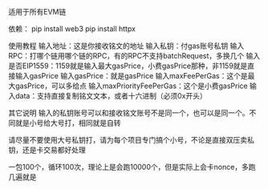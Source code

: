 适用于所有EVM链

依赖：
pip install web3
pip install httpx


使用教程
输入地址：这是你接收铭文的地址
输入私钥：付gas账号私钥
输入RPC：打哪个链用哪个链的RPC，有的RPC不支持batchRequest，多换几个
输入是否EIP1559：1159就是输入最大gasPrice，小费gasPrice那种，非1159就是直接输入gasPrice
输入gasPrice：就是gasPrice
输入maxFeePerGas：这个是最大gasPrice，可以多给点
输入maxPriorityFeePerGas：这个是小费gasPrice
输入data：支持直接复制铭文文本，或者十六进制（必须0x开头）


其它说明
输入的私钥账号可以和接收铭文账号不是同一个，也可以是同一个。不同就是小号给大号打，相同就是自转

请尽量不要使用大号私钥打，请为每个项目专门搞个小号，不论是直接双压卖私钥，还是卡交易都好处理

一包100个，循环100次，理论上是会跑10000个，但是实际上会卡nonce，多跑几遍就是

